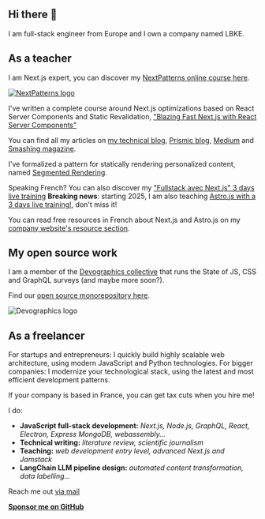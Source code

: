 ## Hi there 👋

I am full-stack engineer from Europe and I own a company named LBKE. 

## As a teacher

I am Next.js expert, you can discover my [NextPatterns online course here](https://nextpatterns.dev).

[![NextPatterns logo](https://nextpatterns.dev/logo.svg)](https://nextpatterns.dev)

I've written a complete course around Next.js optimizations based on React Server Components and Static Revalidation, ["Blazing Fast Next.js with React Server Components"](https://www.newline.co/courses/blazing-fast-next.js-with-react-server-components)

You can find all my articles on [my technical blog](https://www.ericburel.tech/blog), [Prismic blog](https://prismic.io/blog/authors/eric-burel), [Medium](https://medium.com/@eric.burel) and [Smashing magazine](https://www.smashingmagazine.com/author/eric-burel/).

I've formalized a pattern for statically rendering personalized content, named [Segmented Rendering](https://www.smashingmagazine.com/2022/07/new-pattern-jamstack-segmented-rendering/).

Speaking French? You can also discover my ["Fullstack avec Next.js" 3 days live training](https://www.lbke.fr/fullstack-nextjs) **Breaking news**: starting 2025, I am also teaching [Astro.js with a 3 days live training!](https://www.lbke.fr/fullstack-astrojs), don't miss it!

You can read free resources in French about Next.js and Astro.js on my [company website's resource section](https://www.lbke.fr/ressources).

## My open source work

I am a member of the [Devographics collective](https://www.devographics.com/) that runs the State of JS, CSS and GraphQL surveys (and maybe more soon?).

Find our [open source monorepository here](https://github.com/Devographics/Monorepo).

![Devographics logo](https://www.devographics.com/devographics-logo.png)

## As a freelancer

For startups and entrepreneurs: I quickly build highly scalable web architecture, using modern JavaScript and Python technologies.
For bigger companies: I modernize your technological stack, using the latest and most efficient development patterns.

If your company is based in France, you can get tax cuts when you hire me!

I do:
- **JavaScript full-stack development:** *Next.js, Node.js, GraphQL, React, Electron, Express MongoDB, webassembly...*
- **Technical writing:** *literature review, scientific journalism*
- **Teaching:** *web development entry level, advanced Next.js and Jamstack*
- **LangChain LLM pipeline design:** *automated content transformation, data labelling...*


Reach me out <a href="mailto:eb@lbke.fr">via mail</a>

**[Sponsor me on GitHub](https://github.com/sponsors/eric-burel)**
